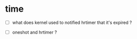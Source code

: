 # time
- [ ] what does kernel used to notified hrtimer that it's expired ?

- [ ] oneshot and hrtimer ?


[^1]: https://www.kernel.org/doc/html/latest/virt/kvm/timekeeping.html
[^2]: https://github.com/dterei/tsc
[^3]: https://en.wikipedia.org/wiki/Intel_8253
